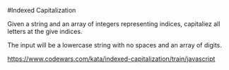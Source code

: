 #Indexed Capitalization

Given a string and an array of integers representing indices, capitaliez all letters at the give indices.

The input will be a lowercase string with no spaces and an array of digits.

https://www.codewars.com/kata/indexed-capitalization/train/javascript
